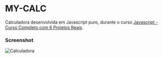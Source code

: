 # MY-CALC

Calculadora desenvolvida em Javascript puro, durante o curso [Javascript - Curso Completo com 6 Projetos Reais](https://www.udemy.com/course/javascript-curso-completo/).

### Screenshot
![Calculadora](https://github.com/luiizsilverio/my-calc/tree/main/assets/calc.png)
